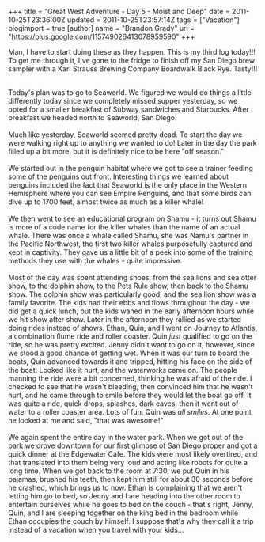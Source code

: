 +++
title = "Great West Adventure - Day 5 - Moist and Deep"
date = 2011-10-25T23:36:00Z
updated = 2011-10-25T23:57:14Z
tags = ["Vacation"]
blogimport = true 
[author]
	name = "Brandon Grady"
	uri = "https://plus.google.com/115749026413078959590"
+++

Man, I have to start doing these as they happen. This is my third log today!!! To get me through it, I've gone to the fridge to finish off my San Diego brew sampler with a Karl Strauss Brewing Company Boardwalk Black Rye. Tasty!!!<div><br /></div><div>Today's plan was to go to Seaworld. We figured we would do things a little differently today since we completely missed supper yesterday, so we opted for a smaller breakfast of Subway sandwiches and Starbucks. After breakfast we headed north to Seaworld, San Diego.</div><div><br /></div><div>Much like yesterday, Seaworld seemed pretty dead. To start the day we were walking right up to anything we wanted to do! Later in the day the park filled up a bit more, but it is definitely nice to be here "off season."</div><div><br /></div><div>We started out in the penguin habitat where we got to see a trainer feeding some of the penguins out front. Interesting things we learned about penguins included the fact that Seaworld is the only place in the Western Hemisphere where you can see Empire Penguins, and that some birds can dive up to 1700 feet, almost twice as much as a killer whale!</div><div><br /></div><div>We then went to see an educational program on Shamu - it turns out Shamu is more of a code name for the killer whales than the name of an actual whale. There was once a whale called Shamu, she was Namu's partner in the Pacific Northwest, the first two killer whales purposefully captured and kept in captivity. They gave us a little bit of a peek into some of the training methods they use with the whales - quite impressive.</div><div><br /></div><div>Most of the day was spent attending shoes, from the sea lions and sea otter show, to the dolphin show, to the Pets Rule show, then back to the Shamu show. The dolphin show was particularly good, and the sea lion show was a family favorite. The kids had their ebbs and flows throughout the day - we did get a quick lunch, but the kids waned in the early afternoon hours while we hit show after show. Later in the afternoon they rallied as we started doing rides instead of shows. Ethan, Quin, and I went on Journey to Atlantis, a combination flume ride and roller coaster. Quin <i>just</i> qualified to go on the ride, so he was pretty excited. Jenny didn't want to go on it, however, since we stood a good chance of getting wet. When it was our turn to board the boats, Quin advanced towards it and tripped, hitting his face on the side of the boat. Looked like it hurt, and the waterworks came on. The people manning the ride were a bit concerned, thinking he was afraid of the ride. I checked to see that he wasn't bleeding, then convinced him that he wasn't hurt, and he came through to smile before they would let the boat go off. It was quite a ride, quick drops, splashes, dark caves, then it went out of water to a roller coaster area. Lots of fun. Quin was <i>all smiles</i>. At one point he looked at me and said, "that was awesome!"</div><div><br /></div><div>We again spent the entire day in the water park. When we got out of the park we drove downtown for our first glimpse of San Diego proper and got a quick dinner at the Edgewater Cafe. The kids were most likely overtired, and that translated into them being very loud and acting like robots for quite a long time. When we got back to the room at 7:30, we put Quin in his pajamas, brushed his teeth, then kept him still for about 30 seconds before he crashed, which brings us to now. Ethan is complaining that we aren't letting him go to bed, so Jenny and I are heading into the other room to entertain ourselves while he goes to bed on the couch - that's right, Jenny, Quin, and I are sleeping together on the king bed in the bedroom while Ethan occupies the couch by himself. I suppose that's why they call it a trip instead of a vacation when you travel with your kids...</div>
